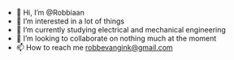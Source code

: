 - 👋 Hi, I’m @Robbiaan
- 👀 I’m interested in a lot of things 
- 🌱 I’m currently studying electrical and mechanical engineering
- 💞️ I’m looking to collaborate on nothing much at the moment
- 📫 How to reach me robbevangink@gmail.com

<!---
Robbiaan/Robbiaan is a ✨ special ✨ repository because its `README.md` (this file) appears on your GitHub profile.
You can click the Preview link to take a look at your changes.
--->
